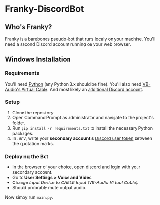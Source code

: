 # Franky-DiscordBot

## Who's Franky?

Franky is a barebones pseudo-bot that runs localy on your machine.
You'll need a second Discord account running on your web browser.

## Windows Installation

### Requirements

You'll need [Python](https://www.python.org/downloads/) (any Python 3.x should be fine). 
You'll also need [VB-Audio's Virtual Cable](https://vb-audio.com/Cable/).
And most likely an [additional Discord account](https://discord.com/register).

### Setup

1. Clone the repository.
2. Open Command Prompt as administrator and navigate to the project's folder.
3. Run ```pip install -r requirements.txt``` to install the necessary Python packages.
4. In *.env*, write your **secondary account's** [Discord user token](https://github.com/Tyrrrz/DiscordChatExporter/wiki/Obtaining-Token-and-Channel-IDs#how-to-get-a-user-token) between the quotation marks.

### Deploying the Bot

- In the browser of your choice, open discord and login with your secondary account.
- Go to **User Settings > Voice and Video**.
- Change *Input Device* to *CABLE Input (VB-Audio Virtual Cable)*.
- Should probrably mute output audio.

Now simpy run ```main.py```.